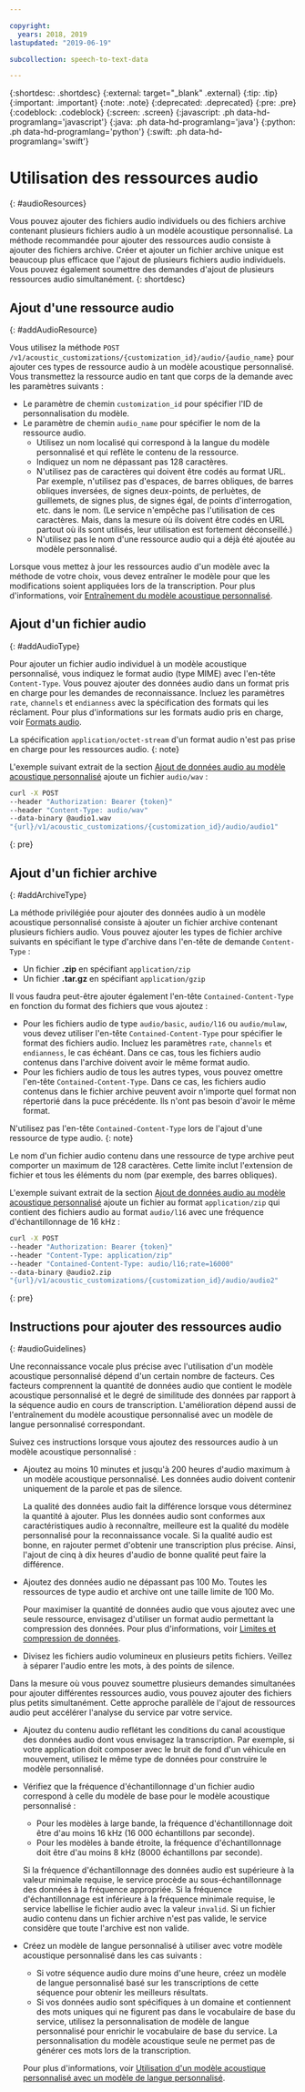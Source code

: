 ```yaml
---

copyright:
  years: 2018, 2019
lastupdated: "2019-06-19"

subcollection: speech-to-text-data

---
```


{:shortdesc: .shortdesc}
{:external: target="_blank" .external}
{:tip: .tip}
{:important: .important}
{:note: .note}
{:deprecated: .deprecated}
{:pre: .pre}
{:codeblock: .codeblock}
{:screen: .screen}
{:javascript: .ph data-hd-programlang='javascript'}
{:java: .ph data-hd-programlang='java'}
{:python: .ph data-hd-programlang='python'}
{:swift: .ph data-hd-programlang='swift'}

# Utilisation des ressources audio
{: #audioResources}

Vous pouvez ajouter des fichiers audio individuels ou des fichiers archive contenant plusieurs fichiers audio à un modèle acoustique personnalisé. La méthode recommandée pour ajouter des ressources audio consiste à ajouter des fichiers archive. Créer et ajouter un fichier archive unique est beaucoup plus efficace que l'ajout de plusieurs fichiers audio individuels. Vous pouvez également soumettre des demandes d'ajout de plusieurs ressources audio simultanément.
{: shortdesc}

## Ajout d'une ressource audio
{: #addAudioResource}

Vous utilisez la méthode `POST /v1/acoustic_customizations/{customization_id}/audio/{audio_name}` pour ajouter ces types de ressource audio à un modèle acoustique personnalisé. Vous transmettez la ressource audio en tant que corps de la demande avec les paramètres suivants :

-   Le paramètre de chemin `customization_id` pour spécifier l'ID de personnalisation du modèle.
-   Le paramètre de chemin `audio_name` pour spécifier le nom de la ressource audio.
    -   Utilisez un nom localisé qui correspond à la langue du modèle personnalisé et qui reflète le contenu de la ressource.
    -   Indiquez un nom ne dépassant pas 128 caractères.
    -   N'utilisez pas de caractères qui doivent être codés au format URL. Par exemple, n'utilisez pas d'espaces, de barres obliques, de barres obliques inversées, de signes deux-points, de perluètes, de guillemets, de signes plus, de signes égal, de points d'interrogation, etc. dans le nom. (Le service n'empêche pas l'utilisation de ces caractères. Mais, dans la mesure où ils doivent être codés en URL partout où ils sont utilisés, leur utilisation est fortement déconseillé.)
    -   N'utilisez pas le nom d'une ressource audio qui a déjà été ajoutée au modèle personnalisé.

Lorsque vous mettez à jour les ressources audio d'un modèle avec la méthode de votre choix, vous devez entraîner le modèle pour que les modifications soient appliquées lors de la transcription. Pour plus d'informations, voir [Entraînement du modèle acoustique personnalisé](/docs/services/speech-to-text-data?topic=speech-to-text-data-acoustic#trainModel-acoustic).

## Ajout d'un fichier audio
{: #addAudioType}

Pour ajouter un fichier audio individuel à un modèle acoustique personnalisé, vous indiquez le format audio (type MIME) avec l'en-tête `Content-Type`. Vous pouvez ajouter des données audio dans un format pris en charge pour les demandes de reconnaissance. Incluez les paramètres `rate`, `channels` et `endianness` avec la spécification des formats qui les réclament. Pour plus d'informations sur les formats audio pris en charge, voir [Formats audio](/docs/services/speech-to-text-data?topic=speech-to-text-data-audio-formats).

La spécification `application/octet-stream` d'un format audio n'est pas prise en charge pour les ressources audio.
{: note}

L'exemple suivant extrait de la section [Ajout de données audio au modèle acoustique personnalisé](/docs/services/speech-to-text-data?topic=speech-to-text-data-acoustic#addAudio) ajoute un fichier `audio/wav` :

```bash
curl -X POST
--header "Authorization: Bearer {token}"
--header "Content-Type: audio/wav"
--data-binary @audio1.wav
"{url}/v1/acoustic_customizations/{customization_id}/audio/audio1"
```
{: pre}

## Ajout d'un fichier archive
{: #addArchiveType}

La méthode privilégiée pour ajouter des données audio à un modèle acoustique personnalisé consiste à ajouter un fichier archive contenant plusieurs fichiers audio. Vous pouvez ajouter les types de fichier archive suivants en spécifiant le type d'archive dans l'en-tête de demande `Content-Type` :

-   Un fichier **.zip** en spécifiant `application/zip`
-   Un fichier **.tar.gz** en spécifiant `application/gzip`

Il vous faudra peut-être ajouter également l'en-tête `Contained-Content-Type` en fonction du format des fichiers que vous ajoutez :

-   Pour les fichiers audio de type `audio/basic`, `audio/l16` ou `audio/mulaw`, vous devez utiliser l'en-tête `Contained-Content-Type` pour spécifier le format des fichiers audio. Incluez les paramètres `rate`, `channels` et `endianness`, le cas échéant. Dans ce cas, tous les fichiers audio contenus dans l'archive doivent avoir le même format audio.
-   Pour les fichiers audio de tous les autres types, vous pouvez omettre l'en-tête `Contained-Content-Type`. Dans ce cas, les fichiers audio contenus dans le fichier archive peuvent avoir n'importe quel format non répertorié dans la puce précédente. Ils n'ont pas besoin d'avoir le même format.

N'utilisez pas l'en-tête `Contained-Content-Type` lors de l'ajout d'une ressource de type audio.
{: note}

Le nom d'un fichier audio contenu dans une ressource de type archive peut comporter un maximum de 128 caractères. Cette limite inclut l'extension de fichier et tous les éléments du nom (par exemple, des barres obliques).

L'exemple suivant extrait de la section [Ajout de données audio au modèle acoustique personnalisé](/docs/services/speech-to-text-data?topic=speech-to-text-data-acoustic#addAudio) ajoute un fichier au format `application/zip` qui contient des fichiers audio au format `audio/l16` avec une fréquence d'échantillonnage de 16 kHz :

```bash
curl -X POST
--header "Authorization: Bearer {token}"
--header "Content-Type: application/zip"
--header "Contained-Content-Type: audio/l16;rate=16000"
--data-binary @audio2.zip
"{url}/v1/acoustic_customizations/{customization_id}/audio/audio2"
```
{: pre}

## Instructions pour ajouter des ressources audio
{: #audioGuidelines}

Une reconnaissance vocale plus précise avec l'utilisation d'un modèle acoustique personnalisé dépend d'un certain nombre de facteurs. Ces facteurs comprennent la quantité de données audio que contient le modèle acoustique personnalisé et le degré de similitude des données par rapport à la séquence audio en cours de transcription. L'amélioration dépend aussi de l'entraînement du modèle acoustique personnalisé avec un modèle de langue personnalisé correspondant.

Suivez ces instructions lorsque vous ajoutez des ressources audio à un modèle acoustique personnalisé :

-   Ajoutez au moins 10 minutes et jusqu'à 200 heures d'audio maximum à un modèle acoustique personnalisé. Les données audio doivent contenir uniquement de la parole et pas de silence.

    La qualité des données audio fait la différence lorsque vous déterminez la quantité à ajouter. Plus les données audio sont conformes aux caractéristiques audio à reconnaître, meilleure est la qualité du modèle personnalisé pour la reconnaissance vocale. Si la qualité audio est bonne, en rajouter permet d'obtenir une transcription plus précise. Ainsi, l'ajout de cinq à dix heures d'audio de bonne qualité peut faire la différence.
-   Ajoutez des données audio ne dépassant pas 100 Mo. Toutes les ressources de type audio et archive ont une taille limite de 100 Mo.

    Pour maximiser la quantité de données audio que vous ajoutez avec une seule ressource, envisagez d'utiliser un format audio permettant la compression des données. Pour plus d'informations, voir [Limites et compression de données](/docs/services/speech-to-text-data?topic=speech-to-text-data-audio-formats#limits).
-   Divisez les fichiers audio volumineux en plusieurs petits fichiers. Veillez à séparer l'audio entre les mots, à des points de silence.

Dans la mesure où vous pouvez soumettre plusieurs demandes simultanées pour ajouter différentes ressources audio, vous pouvez ajouter des fichiers plus petits simultanément. Cette approche parallèle de l'ajout de ressources audio peut accélérer l'analyse du service par votre service.
-   Ajoutez du contenu audio reflétant les conditions du canal acoustique des données audio dont vous envisagez la transcription. Par exemple, si votre application doit composer avec le bruit de fond d'un véhicule en mouvement, utilisez le même type de données pour construire le modèle personnalisé.
-   Vérifiez que la fréquence d'échantillonnage d'un fichier audio correspond à celle du modèle de base pour le modèle acoustique personnalisé :
    -   Pour les modèles à large bande, la fréquence d'échantillonnage doit être d'au moins 16 kHz (16 000 échantillons par seconde).
    -   Pour les modèles à bande étroite, la fréquence d'échantillonnage doit être d'au moins 8 kHz (8000 échantillons par seconde).

    Si la fréquence d'échantillonnage des données audio est supérieure à la valeur minimale requise, le service procède au sous-échantillonnage des données à la fréquence appropriée. Si la fréquence d'échantillonnage est inférieure à la fréquence minimale requise, le service labellise le fichier audio avec la valeur `invalid`. Si un fichier audio contenu dans un fichier archive n'est pas valide, le service considère que toute l'archive est non valide.
-   Créez un modèle de langue personnalisé à utiliser avec votre modèle acoustique personnalisé dans les cas suivants :
    -   Si votre séquence audio dure moins d'une heure, créez un modèle de langue personnalisé basé sur les transcriptions de cette séquence pour obtenir les meilleurs résultats.
    -   Si vos données audio sont spécifiques à un domaine et contiennent des mots uniques qui ne figurent pas dans le vocabulaire de base du service, utilisez la personnalisation de modèle de langue personnalisé pour enrichir le vocabulaire de base du service. La personnalisation du modèle acoustique seule ne permet pas de générer ces mots lors de la transcription.

    Pour plus d'informations, voir [Utilisation d'un modèle acoustique personnalisé avec un modèle de langue personnalisé](/docs/services/speech-to-text-data?topic=speech-to-text-data-useBoth).
